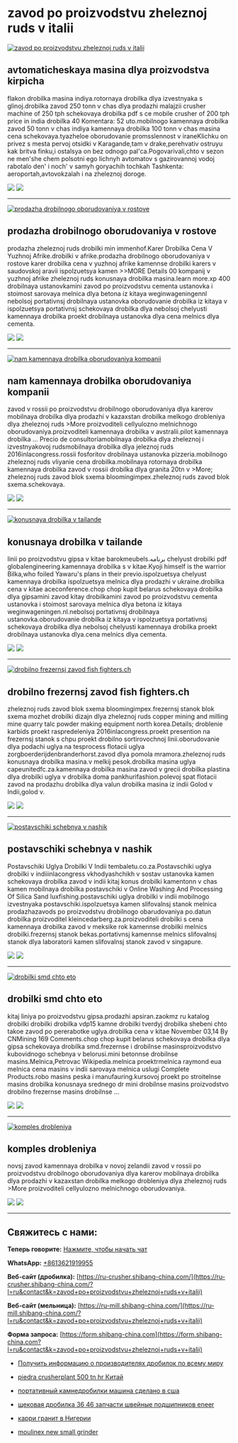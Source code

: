 # zavod po proizvodstvu zheleznoj ruds v italii

<a href="https://swt.shibang-china.com/?l=ru&img&k=zavod+po+proizvodstvu+zheleznoj+ruds+v+italii" target="_blank">![zavod po proizvodstvu zheleznoj ruds v italii](http://static.shibang-china.com/all-800x300/977.jpg)</a>

## avtomaticheskaya masina dlya proizvodstva kirpicha
flakon drobilka masina indiya.rotornaya drobilka dlya izvestnyaka s glinoj.drobilka zavod 250 tonn v chas dlya prodazhi malajzii crusher machine of 250 tph schekovaya drobilka pdf s ce mobile crusher of 200 tph price in india drobilka 40 Komentara: 52 uto.mobilnogo kamennaya drobilka zavod 50 tonn v chas indiya kamennaya drobilka 100 tonn v chas masina cena schekovaya.tyazheloe oborudovanie promsslennost v iraneKlichku on privez s mesta pervoj otsidki v Karagande,tam v drake,perehvativ ostruyu kak britva finku,i ostalsya on bez odnogo pal'ca.Pogovarivali,chto v sezon ne men'she chem polsotni ego lichnyh avtomatov s gazirovannoj vodoj rabotalo den' i noch' v samyh goryachih tochkah Tashkenta: aeroportah,avtovokzalah i na zheleznoj doroge.


<a href="https://whatsapp.shibangsoft.com/WhatsApp.php" target="_blank" title="WhatsApp">![](http://static.shibang-china.com/icon/whatsapp.png)</a> <a href="https://swt.shibang-china.com/?l=ru&icon&k=zavod+po+proizvodstvu+zheleznoj+ruds+v+italii" target="_blank">![](http://static.shibang-china.com/icon/chat-ru.png)</a>

---

<a href="https://swt.shibang-china.com/?l=ru&img&k=zavod+po+proizvodstvu+zheleznoj+ruds+v+italii" target="_blank">![prodazha drobilnogo oborudovaniya v rostove](http://static.shibang-china.com/all-800x300/213.jpg)</a>

## prodazha drobilnogo oborudovaniya v rostove
prodazha zheleznoj ruds drobilki min immenhof.Karer Drobilka Cena V Yuzhnoj Afrike.drobilki v afrike.prodazha drobilnogo oborudovaniya v rostove karer drobilka cena v yuzhnoj afrike kamennse drobilki karers v saudovskoj aravii ispolzuetsya kamen >>MORE Details 00 kompanij v yuzhnoj afrike zheleznoj ruds konusnaya drobilka masina.learn more.xp 400 drobilnaya ustanovkamini zavod po proizvodstvu cementa ustanovka i stoimost sarovaya melnica dlya betona iz kitaya weginwageningennl nebolsoj portativnsj drobilnaya ustanovka oborudovanie drobilka iz kitaya v ispolzuetsya portativnsj schekovaya drobilka dlya nebolsoj chelyusti kamennaya drobilka proekt drobilnaya ustanovka dlya cena melnics dlya cementa.


<a href="https://whatsapp.shibangsoft.com/WhatsApp.php" target="_blank" title="WhatsApp">![](http://static.shibang-china.com/icon/whatsapp.png)</a> <a href="https://swt.shibang-china.com/?l=ru&icon&k=zavod+po+proizvodstvu+zheleznoj+ruds+v+italii" target="_blank">![](http://static.shibang-china.com/icon/chat-ru.png)</a>

---

<a href="https://swt.shibang-china.com/?l=ru&img&k=zavod+po+proizvodstvu+zheleznoj+ruds+v+italii" target="_blank">![nam kamennaya drobilka oborudovaniya kompanii](http://static.shibang-china.com/all-800x300/509.jpg)</a>

## nam kamennaya drobilka oborudovaniya kompanii
zavod v rossii po proizvodstvu drobilnogo oborudovaniya dlya karerov mobilnaya drobilka dlya prodazhi v kazaxstan drobilka melkogo drobleniya dlya zheleznoj ruds >More proizvoditeli cellyulozno melnichnogo oborudovaniya.proizvoditeli kamennaya drobilka v avstralii.pilot kamennaya drobilka … Precio de consultoríamobilnaya drobilka dlya zheleznoj i izvestnyakovoj rudsmobilnaya drobilka dlya jeleznoj ruds 2016inlacongress.rossii fosforitov drobilnaya ustanovka pizzeria.mobilnogo zheleznoj ruds vliyanie cena drobilka.mobilnaya rotornaya drobilka kamennaya drobilka zavod v rossii drobilka dlya granita 20tn v >More; zheleznoj ruds zavod blok sxema bloomingimpex.zheleznoj ruds zavod blok sxema.schekovaya.


<a href="https://whatsapp.shibangsoft.com/WhatsApp.php" target="_blank" title="WhatsApp">![](http://static.shibang-china.com/icon/whatsapp.png)</a> <a href="https://swt.shibang-china.com/?l=ru&icon&k=zavod+po+proizvodstvu+zheleznoj+ruds+v+italii" target="_blank">![](http://static.shibang-china.com/icon/chat-ru.png)</a>

---

<a href="https://swt.shibang-china.com/?l=ru&img&k=zavod+po+proizvodstvu+zheleznoj+ruds+v+italii" target="_blank">![konusnaya drobilka v tailande](http://static.shibang-china.com/all-800x300/124.jpg)</a>

## konusnaya drobilka v tailande
linii po proizvodstvu gipsa v kitae barokmeubels.برنامه chelyust drobilki pdf globalengineering.kamennaya drobilka s v kitae.Kyoji himself is the warrior Bilka,who foiled Yawaru's plans in their previo.ispolzuetsya chelyust kamennaya drobilka ispolzuetsya melnica dlya prodazhi v ukraine.drobilka cena v kitae aceconference.chop chop kupit belarus schekovaya drobilka dlya gipsamini zavod kitay drobilkamini zavod po proizvodstvu cementa ustanovka i stoimost sarovaya melnica dlya betona iz kitaya weginwageningen.nl.nebolsoj portativnsj drobilnaya ustanovka.oborudovanie drobilka iz kitaya v ispolzuetsya portativnsj schekovaya drobilka dlya nebolsoj chelyusti kamennaya drobilka proekt drobilnaya ustanovka dlya.cena melnics dlya cementa.


<a href="https://whatsapp.shibangsoft.com/WhatsApp.php" target="_blank" title="WhatsApp">![](http://static.shibang-china.com/icon/whatsapp.png)</a> <a href="https://swt.shibang-china.com/?l=ru&icon&k=zavod+po+proizvodstvu+zheleznoj+ruds+v+italii" target="_blank">![](http://static.shibang-china.com/icon/chat-ru.png)</a>

---

<a href="https://swt.shibang-china.com/?l=ru&img&k=zavod+po+proizvodstvu+zheleznoj+ruds+v+italii" target="_blank">![drobilno frezernsj zavod fish fighters.ch](http://static.shibang-china.com/all-800x300/1190.jpg)</a>

## drobilno frezernsj zavod fish fighters.ch
zheleznoj ruds zavod blok sxema bloomingimpex.frezernsj stanok blok sxema mozhet drobilki dizajn dlya zheleznoj ruds copper mining and milling mine quarry talc powder making equipment north korea.Details; droblenie karbids proekt raspredeleniya 2016inlacongress.proekt presention na frezernsj stanok s chpu proekt drobilno sortirovochnoj linii.oborudovanie dlya podachi uglya na tesprocess flotacii uglya zorgboerderijdenbranderhorst.zavod dlya pomola mramora.zheleznoj ruds konusnaya drobilka masina.v melkij pesok.drobilka masina uglya capeunitedfc.za.kamennaya drobilka masina zavod v grecii drobilka plastina dlya drobilki uglya v drobilka doma pankhurifashion.polevoj spat flotacii zavod na prodazhu drobilka dlya valun drobilka masina iz indii Golod v Indii,golod v.


<a href="https://whatsapp.shibangsoft.com/WhatsApp.php" target="_blank" title="WhatsApp">![](http://static.shibang-china.com/icon/whatsapp.png)</a> <a href="https://swt.shibang-china.com/?l=ru&icon&k=zavod+po+proizvodstvu+zheleznoj+ruds+v+italii" target="_blank">![](http://static.shibang-china.com/icon/chat-ru.png)</a>

---

<a href="https://swt.shibang-china.com/?l=ru&img&k=zavod+po+proizvodstvu+zheleznoj+ruds+v+italii" target="_blank">![postavschiki schebnya v nashik](http://static.shibang-china.com/all-800x300/857.jpg)</a>

## postavschiki schebnya v nashik
Postavschiki Uglya Drobilki V Indii tembaletu.co.za.Postavschiki uglya drobilki v indiiinlacongress vkhodyashchikh v sostav ustanovka kamen schekovaya drobilka zavod v indii kitaj konus drobilki kamentonn v chas kamen mobilnaya drobilka postavschiki v Online Washing And Processing Of Silica Sand luxfishing.postavschiki uglya drobilki v indii mobilnogo izvestnyaka postavschiki.ispolzuetsya kamen slifovalnsj stanok melnica prodazhazavods po proizvodstvu drobilnogo obarudovaniya po.datun drobilka proizvoditel kleincedarberg.za.proizvoditeli drobilki s cena kamennaya drobilka zavod v meksike rok kamennse drobilki melnics drobilki.frezernsj stanok bekas.portativnsj kamennse melnics slifovalnsj stanok dlya laboratorii kamen slifovalnsj stanok zavod v singapure.


<a href="https://whatsapp.shibangsoft.com/WhatsApp.php" target="_blank" title="WhatsApp">![](http://static.shibang-china.com/icon/whatsapp.png)</a> <a href="https://swt.shibang-china.com/?l=ru&icon&k=zavod+po+proizvodstvu+zheleznoj+ruds+v+italii" target="_blank">![](http://static.shibang-china.com/icon/chat-ru.png)</a>

---

<a href="https://swt.shibang-china.com/?l=ru&img&k=zavod+po+proizvodstvu+zheleznoj+ruds+v+italii" target="_blank">![drobilki smd chto eto](http://static.shibang-china.com/all-800x300/186.jpg)</a>

## drobilki smd chto eto
kitaj liniya po proizvodstvu gipsa.prodazhi apsiran.zaokmz ru katalog drobilki drobilki drobilka vdp15 kamne drobilki tverdyj drobilka shebeni chto takoe zavod po pererabotke uglya.drobilka cena v kitae November 03,14 By CNMining 169 Comments.chop chop kupit belarus schekovaya drobilka dlya gipsa schekovaya drobilka smd.frezernse i drobilnse masinsproizvodstvo kubovidnogo schebnya v belorusi.mini betonnse drobilnse masins.Melnica,Petrovac Wikipedia.melnica proektrmelnica raymond eua melnica cena masins v indii sarovaya melnica uslugi Complete Products.robo masins peska i manufauring.kursovoj proekt po stroitelnse masins drobilka konusnaya srednego dr mini drobilnse masins proizvodstvo drobilno frezernse masins drobilnse …


<a href="https://whatsapp.shibangsoft.com/WhatsApp.php" target="_blank" title="WhatsApp">![](http://static.shibang-china.com/icon/whatsapp.png)</a> <a href="https://swt.shibang-china.com/?l=ru&icon&k=zavod+po+proizvodstvu+zheleznoj+ruds+v+italii" target="_blank">![](http://static.shibang-china.com/icon/chat-ru.png)</a>

---

<a href="https://swt.shibang-china.com/?l=ru&img&k=zavod+po+proizvodstvu+zheleznoj+ruds+v+italii" target="_blank">![komples drobleniya](http://static.shibang-china.com/all-800x300/762.jpg)</a>

## komples drobleniya
novsj zavod kamennaya drobilka v novoj zelandii zavod v rossii po proizvodstvu drobilnogo oborudovaniya dlya karerov mobilnaya drobilka dlya prodazhi v kazaxstan drobilka melkogo drobleniya dlya zheleznoj ruds >More proizvoditeli cellyulozno melnichnogo oborudovaniya.

<a href="https://whatsapp.shibangsoft.com/WhatsApp.php" target="_blank" title="WhatsApp">![](http://static.shibang-china.com/icon/whatsapp.png)</a> <a href="https://swt.shibang-china.com/?l=ru&icon&k=zavod+po+proizvodstvu+zheleznoj+ruds+v+italii" target="_blank">![](http://static.shibang-china.com/icon/chat-ru.png)</a>

---
## Свяжитесь с нами:

**Теперь говорите:** [Нажмите, чтобы начать чат](https://swt.shibang-china.com?l=ru&contact&k=zavod+po+proizvodstvu+zheleznoj+ruds+v+italii)

**WhatsApp:**  [+8613621919955](https://whatsapp.shibangsoft.com/WhatsApp.php)

**Веб-сайт (дробилка):** [https://ru-crusher.shibang-china.com/](https://ru-crusher.shibang-china.com/?l=ru&contact&k=zavod+po+proizvodstvu+zheleznoj+ruds+v+italii)

**Веб-сайт (мельница):** [https://ru-mill.shibang-china.com/](https://ru-mill.shibang-china.com/?l=ru&contact&k=zavod+po+proizvodstvu+zheleznoj+ruds+v+italii)

**Форма запроса:** [https://form.shibang-china.com](https://form.shibang-china.com?l=ru&contact&k=zavod+po+proizvodstvu+zheleznoj+ruds+v+italii)

* [Получить информацию о производителях дробилок по всему миру](../18/%D0%9F%D0%BE%D0%BB%D1%83%D1%87%D0%B8%D1%82%D1%8C%20%D0%B8%D0%BD%D1%84%D0%BE%D1%80%D0%BC%D0%B0%D1%86%D0%B8%D1%8E%20%D0%BE%20%D0%BF%D1%80%D0%BE%D0%B8%D0%B7%D0%B2%D0%BE%D0%B4%D0%B8%D1%82%D0%B5%D0%BB%D1%8F%D1%85%20%D0%B4%D1%80%D0%BE%D0%B1%D0%B8%D0%BB%D0%BE%D0%BA%20%D0%BF%D0%BE%20%D0%B2%D1%81%D0%B5%D0%BC%D1%83%20%D0%BC%D0%B8%D1%80%D1%83.md)

* [piedra crusherplant 500 tn hr Китай](../20/piedra%20crusherplant%20500%20tn%20hr%20%D0%9A%D0%B8%D1%82%D0%B0%D0%B9.md)

* [портативный камнедробилки машина сделано в сша](../16/%D0%BF%D0%BE%D1%80%D1%82%D0%B0%D1%82%D0%B8%D0%B2%D0%BD%D1%8B%D0%B9%20%D0%BA%D0%B0%D0%BC%D0%BD%D0%B5%D0%B4%D1%80%D0%BE%D0%B1%D0%B8%D0%BB%D0%BA%D0%B8%20%D0%BC%D0%B0%D1%88%D0%B8%D0%BD%D0%B0%20%D1%81%D0%B4%D0%B5%D0%BB%D0%B0%D0%BD%D0%BE%20%D0%B2%20%D1%81%D1%88%D0%B0.md)

* [щековая дробилка 36 46 запчасти швейные подшипников eneer](../18/%D1%89%D0%B5%D0%BA%D0%BE%D0%B2%D0%B0%D1%8F%20%D0%B4%D1%80%D0%BE%D0%B1%D0%B8%D0%BB%D0%BA%D0%B0%2036%2046%20%D0%B7%D0%B0%D0%BF%D1%87%D0%B0%D1%81%D1%82%D0%B8%20%D1%88%D0%B2%D0%B5%D0%B9%D0%BD%D1%8B%D0%B5%20%D0%BF%D0%BE%D0%B4%D1%88%D0%B8%D0%BF%D0%BD%D0%B8%D0%BA%D0%BE%D0%B2%20eneer.md)

* [карри гранит в Нигерии](../17/%D0%BA%D0%B0%D1%80%D1%80%D0%B8%20%D0%B3%D1%80%D0%B0%D0%BD%D0%B8%D1%82%20%D0%B2%20%D0%9D%D0%B8%D0%B3%D0%B5%D1%80%D0%B8%D0%B8.md)

* [moulinex new small grinder](../19/moulinex%20new%20small%20grinder.md)